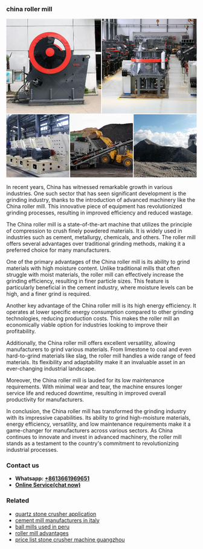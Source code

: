 <h3>china roller mill</h3><img src='1706755543.jpg' alt=''><p>In recent years, China has witnessed remarkable growth in various industries. One such sector that has seen significant development is the grinding industry, thanks to the introduction of advanced machinery like the China roller mill. This innovative piece of equipment has revolutionized grinding processes, resulting in improved efficiency and reduced wastage.</p><p>The China roller mill is a state-of-the-art machine that utilizes the principle of compression to crush finely powdered materials. It is widely used in industries such as cement, metallurgy, chemicals, and others. The roller mill offers several advantages over traditional grinding methods, making it a preferred choice for many manufacturers.</p><p>One of the primary advantages of the China roller mill is its ability to grind materials with high moisture content. Unlike traditional mills that often struggle with moist materials, the roller mill can effectively increase the grinding efficiency, resulting in finer particle sizes. This feature is particularly beneficial in the cement industry, where moisture levels can be high, and a finer grind is required.</p><p>Another key advantage of the China roller mill is its high energy efficiency. It operates at lower specific energy consumption compared to other grinding technologies, reducing production costs. This makes the roller mill an economically viable option for industries looking to improve their profitability.</p><p>Additionally, the China roller mill offers excellent versatility, allowing manufacturers to grind various materials. From limestone to coal and even hard-to-grind materials like slag, the roller mill handles a wide range of feed materials. Its flexibility and adaptability make it an invaluable asset in an ever-changing industrial landscape.</p><p>Moreover, the China roller mill is lauded for its low maintenance requirements. With minimal wear and tear, the machine ensures longer service life and reduced downtime, resulting in improved overall productivity for manufacturers.</p><p>In conclusion, the China roller mill has transformed the grinding industry with its impressive capabilities. Its ability to grind high-moisture materials, energy efficiency, versatility, and low maintenance requirements make it a game-changer for manufacturers across various sectors. As China continues to innovate and invest in advanced machinery, the roller mill stands as a testament to the country's commitment to revolutionizing industrial processes.</p><h3>Contact us</h3><ul><li><strong>Whatsapp:&nbsp;<a href="https://wa.me/8613661969651">+8613661969651</a></strong></li><li><a href="https://swt.shibang-china.com/?git&amp;zhl&amp;china roller mill"><strong>Online Service(chat now)</strong></a></li></ul><h3>Related</h3><ul><li><a href='quartz stone crusher application.md'>quartz stone crusher application</a></li><li><a href='cement mill manufacturers in italy.md'>cement mill manufacturers in italy</a></li><li><a href='ball mills used in peru.md'>ball mills used in peru</a></li><li><a href='roller mill advantages.md'>roller mill advantages</a></li><li><a href='price list stone crusher machine guangzhou.md'>price list stone crusher machine guangzhou</a></li></ul>